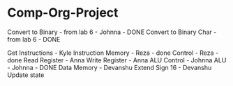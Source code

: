 # Comp-Org-Project

Convert to Binary - from lab 6 - Johnna -  DONE
Convert to Binary Char - from lab 6 -  DONE

Get Instructions - Kyle
Instruction Memory - Reza - done
Control - Reza - done
Read Register - Anna
Write Register - Anna
ALU Control - Johnna
ALU - Johnna - DONE
Data Memory - Devanshu
Extend Sign 16 - Devanshu 
Update state 
